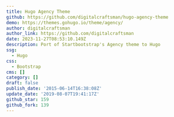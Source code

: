 ```yaml
---
title: Hugo Agency Theme
github: https://github.com/digitalcraftsman/hugo-agency-theme
demo: https://themes.gohugo.io/theme/agency/
author: digitalcraftsman
author_link: https://github.com/digitalcraftsman
date: 2023-11-27T08:53:10.149Z
description: Port of Startbootstrap's Agency theme to Hugo
ssg:
  - Hugo
css:
  - Bootstrap
cms: []
category: []
draft: false
publish_date: '2015-06-14T16:38:08Z'
update_date: '2019-08-07T19:41:17Z'
github_star: 159
github_fork: 139
---
```


